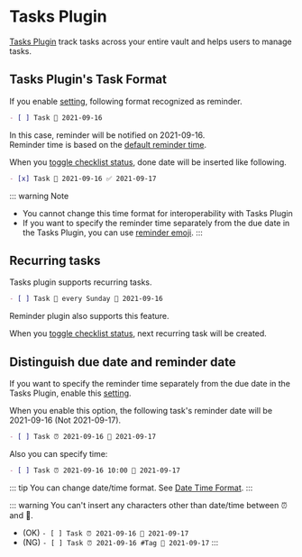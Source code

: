# Tasks Plugin

[Tasks Plugin](https://github.com/schemar/obsidian-tasks) track tasks across your entire vault and helps users to manage tasks.

## Tasks Plugin's Task Format

If you enable [setting](/setting/#enable-tasks-plugin-format), following format recognized as reminder.

```markdown
- [ ] Task 📅 2021-09-16
```

In this case, reminder will be notified on 2021-09-16.  
Reminder time is based on the [default reminder time](/setting/#reminder-time).

When you [toggle checklist status](/guide/set-reminders.html#toggle-checklist-status), done date will be inserted like following.

```markdown
- [x] Task 📅 2021-09-16 ✅ 2021-09-17
```

::: warning Note
- You cannot change this time format for interoperability with Tasks Plugin
- If you want to specify the reminder time separately from the due date in the Tasks Plugin, you can use [reminder emoji](#distinguish-due-date-and-reminder-date).
:::

## Recurring tasks

Tasks plugin supports recurring tasks.

```markdown
- [ ] Task 🔁 every Sunday 📅 2021-09-16
```

Reminder plugin also supports this feature.

When you [toggle checklist status](/guide/set-reminders.html#toggle-checklist-status), next recurring task will be created.

## Distinguish due date and reminder date

If you want to specify the reminder time separately from the due date in the Tasks Plugin, enable this [setting](/setting/#distinguish-between-reminder-date-and-due-date).

When you enable this option, the following task's reminder date will be 2021-09-16 (Not 2021-09-17).

```markdown
- [ ] Task ⏰ 2021-09-16 📅 2021-09-17
```

Also you can specify time:

```markdown
- [ ] Task ⏰ 2021-09-16 10:00 📅 2021-09-17
```

::: tip
You can change date/time format.  See [Date Time Format](/guide/set-reminders.html#date-time-format).
:::

::: warning
You can't insert any characters other than date/time between ⏰ and 📅.
- (OK) `- [ ] Task ⏰ 2021-09-16 📅 2021-09-17`
- (NG) `- [ ] Task ⏰ 2021-09-16 #Tag 📅 2021-09-17`
:::